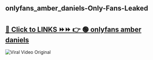 
 ## onlyfans_amber_daniels-Only-Fans-Leaked

# <h2><a href="https://clipsfans.com/onlyfans_amber_daniels&ref=git">🔗 Click to LINKS ⏩⏩ 👉 🟢 onlyfans amber daniels </a></h2>

<a href="https://clipsfans.com/onlyfans_amber_daniels&ref=git" rel="nofollow" data-target="animated-image.originalLink"><img src="https://i.ibb.co.com/xMMVF88/686577567.gif" alt="Viral Video Original" style="max-width: 100%; display: inline-block;" data-target="animated-image.originalImage"></a>
